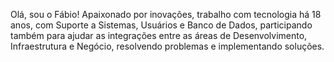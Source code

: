 Olá, sou o Fábio!
Apaixonado por inovações, trabalho com tecnologia há 18 anos, com Suporte a Sistemas, Usuários e Banco de Dados, participando também para ajudar as integrações entre as áreas de Desenvolvimento, Infraestrutura e Negócio, resolvendo problemas e implementando soluções.
